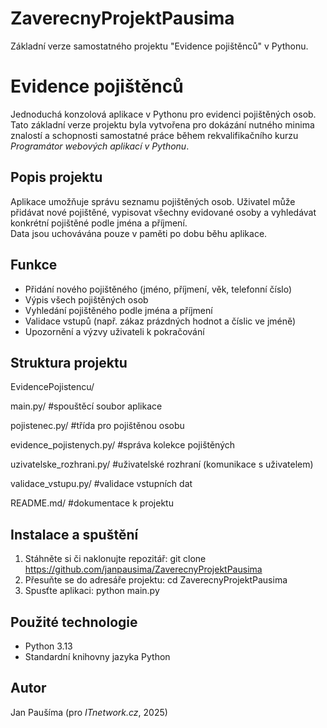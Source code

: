 # ZaverecnyProjektPausima
Základní verze samostatného projektu "Evidence pojištěnců" v Pythonu.

# Evidence pojištěnců
Jednoduchá konzolová aplikace v Pythonu pro evidenci pojištěných osob.
Tato základní verze projektu byla vytvořena pro dokázání nutného minima znalostí a schopnosti samostatné práce během rekvalifikačního kurzu *Programátor webových aplikací v Pythonu*.

## Popis projektu
Aplikace umožňuje správu seznamu pojištěných osob. Uživatel může přidávat nové pojištěné, vypisovat všechny evidované osoby a vyhledávat konkrétní pojištěné podle jména a příjmení.  
Data jsou uchovávána pouze v paměti po dobu běhu aplikace.

## Funkce
- Přidání nového pojištěného (jméno, příjmení, věk, telefonní číslo)
- Výpis všech pojištěných osob
- Vyhledání pojištěného podle jména a příjmení
- Validace vstupů (např. zákaz prázdných hodnot a číslic ve jméně)
- Upozornění a výzvy uživateli k pokračování

## Struktura projektu
EvidencePojistencu/


main.py/    #spouštěcí soubor aplikace

pojistenec.py/  #třída pro pojištěnou osobu

evidence_pojistenych.py/    #správa kolekce pojištěných

uzivatelske_rozhrani.py/    #uživatelské rozhraní (komunikace s uživatelem)

validace_vstupu.py/ #validace vstupních dat

README.md/  #dokumentace k projektu

## Instalace a spuštění
1. Stáhněte si či naklonujte repozitář:
   git clone https://github.com/janpausima/ZaverecnyProjektPausima
2. Přesuňte se do adresáře projektu:
   cd ZaverecnyProjektPausima
3. Spusťte aplikaci:
   python main.py

## Použité technologie
- Python 3.13
- Standardní knihovny jazyka Python

## Autor
Jan Paušíma (pro *ITnetwork.cz*, 2025)
